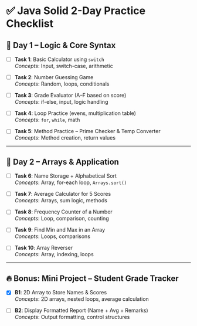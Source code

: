 # ✅ Java Solid 2-Day Practice Checklist

## 📅 Day 1 – Logic & Core Syntax

- [ ] **Task 1**: Basic Calculator using `switch`  
  _Concepts_: Input, switch-case, arithmetic

- [ ] **Task 2**: Number Guessing Game  
  _Concepts_: Random, loops, conditionals

- [ ] **Task 3**: Grade Evaluator (A–F based on score)  
  _Concepts_: if-else, input, logic handling

- [ ] **Task 4**: Loop Practice (evens, multiplication table)  
  _Concepts_: `for`, `while`, math

- [ ] **Task 5**: Method Practice – Prime Checker & Temp Converter  
  _Concepts_: Method creation, return values

---

## 📅 Day 2 – Arrays & Application

- [ ] **Task 6**: Name Storage + Alphabetical Sort  
  _Concepts_: Array, for-each loop, `Arrays.sort()`

- [ ] **Task 7**: Average Calculator for 5 Scores  
  _Concepts_: Arrays, sum logic, methods

- [ ] **Task 8**: Frequency Counter of a Number  
  _Concepts_: Loop, comparison, counting

- [ ] **Task 9**: Find Min and Max in an Array  
  _Concepts_: Loops, comparisons

- [ ] **Task 10**: Array Reverser  
  _Concepts_: Array, indexing, loops

---

## 🔥 Bonus: Mini Project – Student Grade Tracker

- [x] **B1**: 2D Array to Store Names & Scores  
  _Concepts_: 2D arrays, nested loops, average calculation

- [ ] **B2**: Display Formatted Report (Name + Avg + Remarks)  
  _Concepts_: Output formatting, control structures
